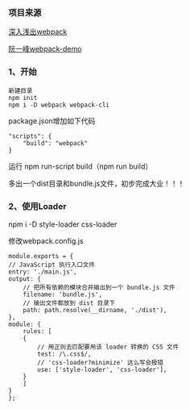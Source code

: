 ### 项目来源

[深入浅出webpack](https://webpack.wuhaolin.cn/)

[阮一峰webpack-demo](https://github.com/ruanyf/webpack-demos)

### 1、开始

    新建目录 
    npm init
    npm i -D webpack webpack-cli

package.json增加如下代码

    "scripts": {
        "build": "webpack"
    }

运行 npm run-script build（npm run build）

多出一个dist目录和bundle.js文件，初步完成大业！！！

### 2、使用Loader

npm i -D style-loader css-loader

修改webpack.config.js

    module.exports = {
    // JavaScript 执行入口文件
    entry: './main.js',
    output: {
        // 把所有依赖的模块合并输出到一个 bundle.js 文件
        filename: 'bundle.js',
        // 输出文件都放到 dist 目录下
        path: path.resolve(__dirname, './dist'),
    },
    module: {
        rules: [
        {
            // 用正则去匹配要用该 loader 转换的 CSS 文件
            test: /\.css$/,
            // 'css-loader?minimize' 这么写会报错
            use: ['style-loader', 'css-loader'],
        }
        ]
    }
    };